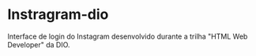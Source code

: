 # Instragram-dio
 Interface de login do Instagram desenvolvido durante a trilha "HTML Web Developer" da DIO.
